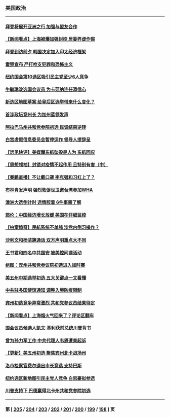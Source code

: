 ### 美国政治
---
#### [拜登将展开亚洲之行 加强与盟友合作](../../pages/ncid1078159/n13740583.md) 
#### [【新闻看点】上海被爆加强封控 居委弄虚作假](../../pages/ncid1078159/n13740247.md) 
#### [拜登到访前夕 韩国决定加入印太经济框架](../../pages/ncid1078159/n13740458.md) 
#### [霍楚宣布 严打枪支犯罪和恐怖主义](../../pages/ncid1078159/n13740417.md) 
#### [纽约国会第10选区吸引民主党至少6人竞争](../../pages/ncid1078159/n13740441.md) 
#### [牛毓琳改选国会议员 为卡范纳连任添信心](../../pages/ncid1078159/n13740435.md) 
#### [新选区地图草案 给皇后区选举带来什么变化？](../../pages/ncid1078159/n13740438.md) 
#### [首涉政坛竞州长 为加州蓝领发声](../../pages/ncid1078159/n13740322.md) 
#### [阿拉巴马州共和党参院初选 民调结果逆转](../../pages/ncid1078159/n13740258.md) 
#### [白宫虚假信息委员会暂停运作 领导人提辞呈](../../pages/ncid1078159/n13740256.md) 
#### [【远见快评】美媒曝东航坠毁是人为 东航回应](../../pages/ncid1078159/n13740248.md) 
#### [【思想领袖】封锁对疫情不起作用 且特别有害（中）](../../pages/ncid1078159/n13735181.md) 
#### [【秦鹏直播】不让戴口罩 李克强和习杠上了？](../../pages/ncid1078159/n13740262.md) 
#### [布林肯发声明 强烈敦促世卫邀台湾参加WHA](../../pages/ncid1078159/n13740190.md) 
#### [澳洲大选倒计时 选情胶着 6件事需了解](../../pages/ncid1078159/n13740166.md) 
#### [耶伦：中国经济增长放缓 美国在仔细监控](../../pages/ncid1078159/n13740151.md) 
#### [【拍案惊奇】民航系统不单纯 涉党内倒习操作？](../../pages/ncid1078159/n13740136.md) 
#### [沙利文和杨洁篪通话 双方声明重点大不同](../../pages/ncid1078159/n13740117.md) 
#### [王书君和四名中共国安 被美控间谍活动](../../pages/ncid1078159/n13740137.md) 
#### [组图：宾州共和党参议院初选进入加时赛](../../pages/ncid1078159/n13739807.md) 
#### [美五州中期选举初选 五大关键点一文看懂](../../pages/ncid1078159/n13740083.md) 
#### [中共驻多国使馆通知 调整入境防疫限制](../../pages/ncid1078159/n13739965.md) 
#### [宾州初选竞争异常激烈 共和党参议员结果待定](../../pages/ncid1078159/n13740045.md) 
#### [【新闻看点‭】上海烟火气回来了？评论区翻车](../../pages/ncid1078159/n13739273.md) 
#### [国会议员候选人凯文·基利获前总统川普背书](../../pages/ncid1078159/n13739553.md) 
#### [曾为孙力军工作 中共代理人韦恩遭美起诉](../../pages/ncid1078159/n13739487.md) 
#### [【更新】美五州初选 聚焦宾州北卡战场州](../../pages/ncid1078159/n13739350.md) 
#### [洛市检察官费尔退出市长竞选 支持巴斯](../../pages/ncid1078159/n13739547.md) 
#### [纽约选区新地图引民主党人竞争 白思豪拟参选](../../pages/ncid1078159/n13739438.md) 
#### [川普支持下 巴德赢得北卡州共和党参院初选](../../pages/ncid1078159/n13739517.md) 

---
#### 第 [ [205](./205.md) / [204](./204.md) / [203](./203.md) / [202](./202.md) / [201](./201.md) / [200](./200.md) / [199](./199.md) / [198](./198.md) ] 页
